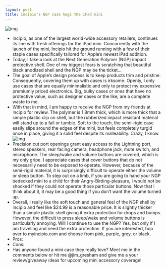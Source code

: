 ```yaml
---
layout: post
title: Incipio's NGP case hugs the iPad mini
---
```

![img](http://media.idownloadblog.com/wp-content/uploads/2012/11/Incipio-NGP.png)
* Incipio, as one of the largest world-wide accessory retailers, continues its line with fresh offerings for the iPad mini. Concurrently with the launch of the mini, Incipio hit the ground running with a few of their staple cases specifically tailored for Apple’s newest iPad addition.
* Today, I take a look at the Next Generation Polymer (NGP) impact protective shell. One of my biggest fears is scratching that beautiful black anodized shell and the NGP may be the ticket…
* The goal of Apple’s design process is to keep products trim and pristine. Consequently, covering them up with cases is irksome. Openly, I only use cases that are equally minimalistic and only to protect my expensive premiumly priced electronics. Big, bulky cases or ones that have no protective value, such as designer cases or the like, are a complete waste to me.
* With that in mind, I am happy to receive the NGP from my friends at Incipio for review. The polymer is 1.8mm thick, which is more thick that a simple plastic clip on shell, but the rubberized impact resistant material will stand up to a fall or tumble. Soft to the touch, the semi-rigid case easily slips around the edges of the mini, but feels completely turgid once in place, giving it a solid feel despite its malleability. Crazy, I know.
![img](http://media.idownloadblog.com/wp-content/uploads/2012/11/NGP-back.png)
* Precision cut port openings grant easy access to the Lightning port, stereo speakers, rear facing camera, headphone jack, mute switch, and microphone. The sleep/wake and volume buttons are covered, which is my only gripe. I appreciate cases that cover buttons that do not necessarily need to be exposed to operate. However, because of the semi-rigid material, it is surprisingly difficult to operate either the volume or sleep button. To step out on a limb, if you are going to hand your NGP bedecked mini to a child for their Angry-Birding-pleasure, I would not be shocked if they could not operate those particular buttons. Now that I think about it, it may be a good thing if you don’t want the volume turned up.
* Overall, I really like the soft touch and general feel of the NGP shell by Incipio and feel like $24.99 is a reasonable price. It is slightly thicker than a simple plastic shell giving it extra protection for drops and bumps. However, the difficult to press sleep/wake and volume buttons is particularly annoying. Will I continue to use the NGP? Yes, but only if I am traveling and need the extra protection. If you are interested, hop over to myincipio.com and choose from pink, purple, grey, or black.
* Pros:
* Cons:
* Has anyone found a mini case they really love? Meet me in the comments below or hit me @jim_gresham and give me a your review/giveaway ideas for upcoming mini accessory coverage!

